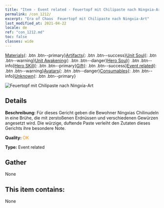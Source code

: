 ```yaml
---
title: "Item - Event related - Feuertopf mit Chilipaste nach Ningxia-Art"
permalink: /con_1212/
excerpt: "Era of Chaos  Feuertopf mit Chilipaste nach Ningxia-Art"
last_modified_at: 2021-04-22
locale: de
ref: "con_1212.md"
toc: false
classes: wide
---
```

 [Materials](/ItemsDE/){: .btn .btn--primary}[Artifacts](/ItemsDE/Artifacts/){: .btn .btn--success}[Unit Soul](/ItemsDE/UnitSoul/){: .btn .btn--warning}[Unit Awakening](/ItemsDE/UnitAwakening/){: .btn .btn--danger}[Hero Soul](/ItemsDE/HeroSoul/){: .btn .btn--info}[Hero SKill](/ItemsDE/HeroSkill/){: .btn .btn--primary}[Gift](/ItemsDE/Gift/){: .btn .btn--success}[Event related](/ItemsDE/Events/){: .btn .btn--warning}[Avatars](/ItemsDE/Avatars/){: .btn .btn--danger}[Consumables](/ItemsDE/Consumables/){: .btn .btn--info}[Unknown](/ItemsDE/Unknown/){: .btn .btn--primary}

 ![Feuertopf mit Chilipaste nach Ningxia-Art](/images/t/i_81522221.png)

## Details
 **Beschreibung:** Für dieses Gericht geben die Bewohner Ningxias Chilinudeln in eine Brühe, die mit zerstoßenen Erdnüssen und verschiedenen Gewürzen angesetzt wird. Die würzige, duftende Paste verleiht den Zutaten dieses Gerichts ihre besondere Note.

 **Quality:** <span style="color: #FF8C00">OK</span>

 **Type:** Event related

## Gather

  None

## This item contains:

  None

